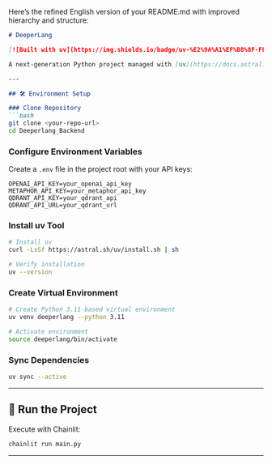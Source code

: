 Here’s the refined English version of your README.md with improved hierarchy and structure:

```markdown
# DeeperLang

[![Built with uv](https://img.shields.io/badge/uv-%E2%9A%A1%EF%B8%8F-FFD242?logo=python&logoColor=white)](https://docs.astral.sh/uv/)

A next-generation Python project managed with [uv](https://docs.astral.sh/uv) for dependency and virtual environment management. Reproduce the development environment instantly by syncing locked dependencies from the `uv.lock` file—no manual installation from requirements files needed.

---

## 🛠️ Environment Setup

### Clone Repository
```bash
git clone <your-repo-url>
cd Deeperlang_Backend
```

### Configure Environment Variables
Create a `.env` file in the project root with your API keys:
```env
OPENAI_API_KEY=your_openai_api_key
METAPHOR_API_KEY=your_metaphor_api_key
QDRANT_API_KEY=your_qdrant_api
QDRANT_API_URL=your_qdrant_url
```

### Install uv Tool
```bash
# Install uv
curl -LsSf https://astral.sh/uv/install.sh | sh

# Verify installation
uv --version
```

### Create Virtual Environment
```bash
# Create Python 3.11-based virtual environment
uv venv deeperlang --python 3.11

# Activate environment
source deeperlang/bin/activate
```

### Sync Dependencies
```bash
uv sync --active
```

---

## 🚦 Run the Project
Execute with Chainlit:
```bash
chainlit run main.py
```

---
```